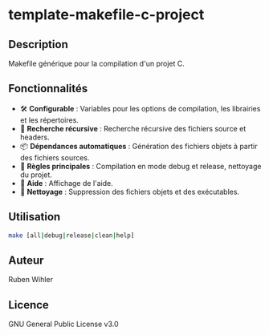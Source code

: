 # template-makefile-c-project

## Description

Makefile générique pour la compilation d'un projet C.

## Fonctionnalités

- 🛠 **Configurable** : Variables pour les options de compilation, les librairies et les répertoires.
- 📂 **Recherche récursive** : Recherche récursive des fichiers source et headers.
- 📦 **Dépendances automatiques** : Génération des fichiers objets à partir des fichiers sources.
- 🚀 **Règles principales** : Compilation en mode debug et release, nettoyage du projet.
- 📜 **Aide** : Affichage de l'aide.
- 🧹 **Nettoyage** : Suppression des fichiers objets et des exécutables.

## Utilisation

```bash
make [all|debug|release|clean|help]
```

## Auteur

Ruben Wihler

## Licence

GNU General Public License v3.0

